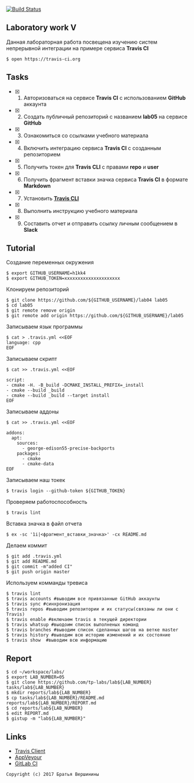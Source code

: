 [![Build Status](https://travis-ci.org/h1kk4/lab05.svg?branch=master)](https://travis-ci.org/h1kk4/lab05)
## Laboratory work V

Данная лабораторная работа посвещена изучению систем непрерывной интеграции на примере сервиса **Travis CI**

```ShellSession
$ open https://travis-ci.org
```

## Tasks

- [X] 1. Авторизоваться на сервисе **Travis CI** с использованием **GitHub** аккаунта
- [X] 2. Создать публичный репозиторий с названием **lab05** на сервисе **GitHub**
- [X] 3. Ознакомиться со ссылками учебного материала
- [X] 4. Включить интеграцию сервиса **Travis CI** с созданным репозиторием
- [X] 5. Получить токен для **Travis CLI** с правами **repo** и **user**
- [X] 6. Получить фрагмент вставки значка сервиса **Travis CI** в формате **Markdown**
- [X] 7. Установить [**Travis CLI**](https://github.com/travis-ci/travis.rb#installation)
- [X] 8. Выполнить инструкцию учебного материала
- [X] 9. Составить отчет и отправить ссылку личным сообщением в **Slack**

## Tutorial
Создание переменных окружения
```ShellSession
$ export GITHUB_USERNAME=h1kk4
$ export GITHUB_TOKEN=xxxxxxxxxxxxxxxxxxxxx
```
Клонируем репозиторий
```ShellSession
$ git clone https://github.com/${GITHUB_USERNAME}/lab04 lab05
$ cd lab05
$ git remote remove origin
$ git remote add origin https://github.com/${GITHUB_USERNAME}/lab05
```
Записываем язык программы
```ShellSession
$ cat > .travis.yml <<EOF
language: cpp
EOF
```
Записываем скрипт
```ShellSession
$ cat >> .travis.yml <<EOF

script:
- cmake -H. -B_build -DCMAKE_INSTALL_PREFIX=_install
- cmake --build _build
- cmake --build _build --target install
EOF
```
Записываем аддоны
```ShellSession
$ cat >> .travis.yml <<EOF

addons:
  apt:
    sources:
      - george-edison55-precise-backports
    packages:
      - cmake
      - cmake-data
EOF
```
Записываем наш токек
```ShellSession
$ travis login --github-token ${GITHUB_TOKEN}
```
Проверяем работоспособность
```ShellSession
$ travis lint
```
Вставка значка в файл отчета
```ShellSession
$ ex -sc '1i|<фрагмент_вставки_значка>' -cx README.md
```
Делаем коммит
```ShellSession
$ git add .travis.yml
$ git add README.md
$ git commit -m"added CI"
$ git push origin master
```
Используем комманды тревиса
```ShellSession
$ travis lint 
$ travis accounts #выводим все привязанные GitHub аккаунты
$ travis sync #синхронизация
$ travis repos #выводим репозитории и их статусы(связаны ли они с Travis)
$ travis enable #включаем travis в текущей директории
$ travis whatsup #выодоим список выполненых команд
$ travis branches #выводим список сделанных шагов на ветке master 
$ travis history #выводим всю историю изменений и их состояние 
$ travis show  #выводим всю информацию
```

## Report

```ShellSession
$ cd ~/workspace/labs/
$ export LAB_NUMBER=05
$ git clone https://github.com/tp-labs/lab${LAB_NUMBER} tasks/lab${LAB_NUMBER}
$ mkdir reports/lab${LAB_NUMBER}
$ cp tasks/lab${LAB_NUMBER}/README.md reports/lab${LAB_NUMBER}/REPORT.md
$ cd reports/lab${LAB_NUMBER}
$ edit REPORT.md
$ gistup -m "lab${LAB_NUMBER}"
```

## Links

- [Travis Client](https://github.com/travis-ci/travis.rb)
- [AppVeyour](https://www.appveyor.com/)
- [GitLab CI](https://about.gitlab.com/gitlab-ci/)

```
Copyright (c) 2017 Братья Вершинины
```
